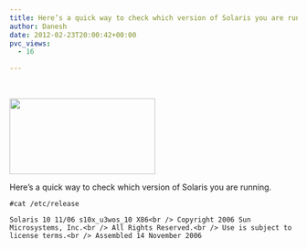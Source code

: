 ```yaml
---
title: Here’s a quick way to check which version of Solaris you are running.
author: Danesh
date: 2012-02-23T20:00:42+00:00
pvc_views:
  - 16

---
```

&nbsp;

<img loading="lazy" class="alignnone  wp-image-2387" title="solaris logo" src="/wp-content/uploads/2012/02/solaris-logo.png" alt="" width="255" height="133" /> 

Here&#8217;s a quick way to check which version of Solaris you are running.

`#cat /etc/release`

`Solaris 10 11/06 s10x_u3wos_10 X86<br />
Copyright 2006 Sun Microsystems, Inc.<br />
All Rights Reserved.<br />
Use is subject to license terms.<br />
Assembled 14 November 2006`